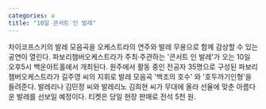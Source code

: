 ```yaml
---
categories: a
title: "10일 콘서트 인 발레"
---
```

차이코프스키의 발레 모음곡을 오케스트라의 연주와 발레 무용으로 함께 감상할 수 있는 공연이 열린다. 파보리챔버오케스트라가 주최·주관하는 &#39;콘서트 인 발레&#39;가 오는 10일 오후5시 백운아트홀에서 개최된다. 원주에서 활동 중인 전공자 35명으로 구성된 파보리챔버오케스트라가 길주영 씨의 지휘로 발레 모음곡 &#39;백조의 호수&#39; 와 &#39;호두까기인형&#39;을 들려준다. 발레리나 김민정 씨와 발레리노 김희현 씨가 무대에 올라 선율에 맞춘 아름다운 발레를 선보일 예정이다. 티켓은 당일 현장 판매로 전석 5천 원.